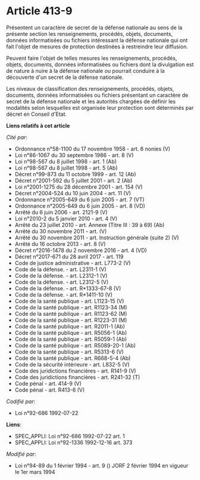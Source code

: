 # Article 413-9

Présentent un caractère de secret de la défense nationale au sens de la présente section les renseignements, procédés,
objets, documents, données informatisées ou fichiers intéressant la défense nationale qui ont fait l'objet de mesures de
protection destinées à restreindre leur diffusion.

Peuvent faire l'objet de telles mesures les renseignements, procédés, objets, documents, données informatisées ou fichiers
dont la divulgation est de nature à nuire à la défense nationale ou pourrait conduire à la découverte d'un secret de la
défense nationale.

Les niveaux de classification des renseignements, procédés, objets, documents, données informatisées ou fichiers présentant
un caractère de secret de la défense nationale et les autorités chargées de définir les modalités selon lesquelles est
organisée leur protection sont déterminés par décret en Conseil d'Etat.

**Liens relatifs à cet article**

_Cité par_:

  - Ordonnance n°58-1100 du 17 novembre 1958 - art. 6 nonies (V)
  - Loi n°86-1067 du 30 septembre 1986 - art. 8 (V)
  - Loi n°98-567 du 8 juillet 1998 - art. 1 (Ab)
  - Loi n°98-567 du 8 juillet 1998 - art. 5 (Ab)
  - Décret n°99-873 du 11 octobre 1999 - art. 12 (Ab)
  - Décret n°2001-592 du 5 juillet 2001 - art. 2 (Ab)
  - Loi n°2001-1275 du 28 décembre 2001 - art. 154 (V)
  - Décret n°2004-524 du 10 juin 2004 - art. 11 (V)
  - Ordonnance n°2005-649 du 6 juin 2005 - art. 7 (VT)
  - Ordonnance n°2005-649 du 6 juin 2005 - art. 8 (VD)
  - Arrêté du 6 juin 2006 - art. 2121-9 (V)
  - Loi n°2010-2 du 5 janvier 2010 - art. 4 (V)
  - Arrêté du 23 juillet 2010 - art. Annexe (Titre III : 39 à 69) (Ab)
  - Arrêté du 30 novembre 2011 - art. (V)
  - Arrêté du 30 novembre 2011 - art. Instruction générale (suite 2) (V)
  - Arrêté du 16 octobre 2013 - art. 8 (V)
  - Décret n°2016-1478 du 2 novembre 2016 - art. 4 (VD)
  - Décret n°2017-671 du 28 avril 2017 - art. 119
  - Code de justice administrative - art. L773-2 (V)
  - Code de la défense. - art. L2311-1 (V)
  - Code de la défense. - art. L2312-1 (V)
  - Code de la défense. - art. L2312-5 (V)
  - Code de la défense. - art. R*1333-67-8 (V)
  - Code de la défense. - art. R*1411-10 (V)
  - Code de la santé publique - art. L1123-15 (V)
  - Code de la santé publique - art. R1123-34 (M)
  - Code de la santé publique - art. R1123-62 (M)
  - Code de la santé publique - art. R1223-31 (M)
  - Code de la santé publique - art. R2011-1 (Ab)
  - Code de la santé publique - art. R5056-1 (Ab)
  - Code de la santé publique - art. R5059-1 (Ab)
  - Code de la santé publique - art. R5089-20-1 (Ab)
  - Code de la santé publique - art. R5313-6 (V)
  - Code de la santé publique - art. R668-5-4 (Ab)
  - Code de la sécurité intérieure - art. L832-5 (V)
  - Code des juridictions financières - art. R141-9 (V)
  - Code des juridictions financières - art. R241-32 (T)
  - Code pénal - art. 414-9 (V)
  - Code pénal - art. R413-6 (V)

_Codifié par_:

  - Loi n°92-686 1992-07-22

**Liens**:

  - SPEC_APPLI: Loi n°92-686 1992-07-22 art. 1
  - SPEC_APPLI: Loi n°92-1336 1992-12-16 art. 373

_Modifié par_:

  - Loi n°94-89 du 1 février 1994 - art. 9 () JORF 2 février 1994 en vigueur le 1er mars 1994
